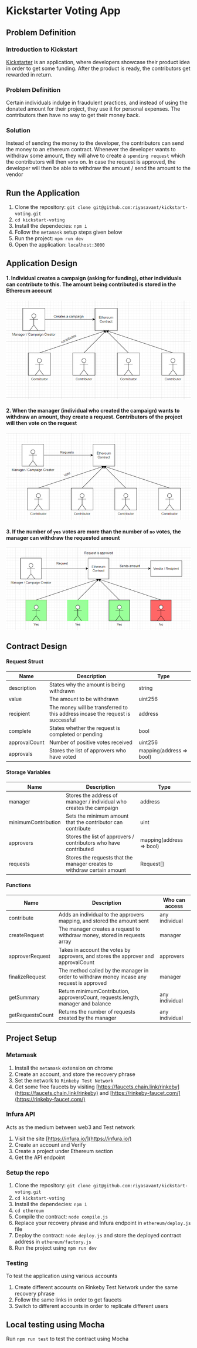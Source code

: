 # Kickstarter Voting App  
## Problem Definition  
### Introduction to Kickstart    
[Kickstarter](https://www.kickstarter.com/) is an application, where developers showcase their product idea in order to get some funding. After the product is ready, the contributors get rewarded in return.  

### Problem Definition  
Certain individuals indulge in fraudulent practices, and instead of using the donated amount for their project, they use it for personal expenses. The contributors then have no way to get their money back.  

### Solution
Instead of sending the money to the developer, the contributors can send the money to an ethereum contract. Whenever the developer wants to withdraw some amount, they will ahve to create a `spending request` which the contributors will then `vote` on. In case the request is approved, the developer will then be able to withdraw the amount / send the amount to the vendor  

## Run the Application  
1. Clone the repository: `git clone git@github.com:riyasavant/kickstart-voting.git`
2. `cd kickstart-voting`
3. Install the dependecies: `npm i`
4. Follow the `metamask` setup steps given below
5. Run the project: `npm run dev`
6. Open the application: `localhost:3000`  

## Application Design  
#### 1. Individual creates a campaign (asking for funding), other individuals can contribute to this. The amount being contributed is stored in the Ethereum account   
![Step 1](./images/step1.png)  
#### 2. When the manager (individual who created the campaign) wants to withdraw an amount, they create a request. Contributors of the project will then vote on the request  
![Step 2](./images/step2.png)  
#### 3. If the number of `yes` votes are more than the number of `no` votes, the manager can withdraw the requested amount    
![Step 3](./images/step3.png)  

## Contract Design  
#### Request Struct  
| Name          	| Description                                                                    	| Type                     	|
|---------------	|--------------------------------------------------------------------------------	|--------------------------	|
| description   	| States why the amount is being withdrawn                                       	| string                   	|
| value         	| The amount to be withdrawn                                                     	| uint256                  	|
| recipient     	| The money will be transferred to this address incase the request is successful 	| address                  	|
| complete      	| States whether the request is completed or pending                             	| bool                     	|
| approvalCount 	| Number of positive votes received                                              	| uint256                  	|
| approvals     	| Stores the list of approvers who have voted                                    	| mapping(address => bool) 	|  

#### Storage Variables
| Name                	| Description                                                             	| Type                     	|
|---------------------	|-------------------------------------------------------------------------	|--------------------------	|
| manager             	| Stores the address of manager / individual who creates the campaign     	| address                  	|
| minimumContribution 	| Sets the minimum amount that the contributor can contribute             	| uint                     	|
| approvers           	| Stores the list of approvers / contributors who have contributed        	| mapping(address => bool) 	|
| requests            	| Stores the requests that the manager creates to withdraw certain amount 	| Request[]                	|  

#### Functions  
| Name             	| Description                                                                                	| Who can access 	|
|------------------	|--------------------------------------------------------------------------------------------	|----------------	|
| contribute       	| Adds an individual to the approvers mapping, and stored the amount sent                    	| any individual 	|
| createRequest    	| The manager creates a request to withdraw money, stored in requests array                  	| manager        	|
| approverRequest  	| Takes in account the votes by approvers, and stores the approver and approvalCount         	| approvers      	|
| finalizeRequest  	| The method called by the manager in order to withdraw money incase any request is approved 	| manager        	|
| getSummary       	| Return minimumContribution, approversCount, requests.length, manager and balance           	| any individual 	|
| getRequestsCount 	| Returns the number of requests created by the manager                                      	| any individual 	|   


## Project Setup  
### Metamask  
1. Install the `metamask` extension on chrome
2. Create an account, and store the recovery phrase
3. Set the network to `Rinkeby Test Network`
4. Get some free faucets by visiting [https://faucets.chain.link/rinkeby](https://faucets.chain.link/rinkeby) and [https://rinkeby-faucet.com/](https://rinkeby-faucet.com/)  

### Infura API  
Acts as the medium between web3 and Test network  
1. Visit the site [https://infura.io/](https://infura.io/)
2. Create an account and Verify
3. Create a project under Ethereum section
4. Get the API endpoint  

### Setup the repo  
1. Clone the repository: `git clone git@github.com:riyasavant/kickstart-voting.git`
2. `cd kickstart-voting`
3. Install the dependecies: `npm i`
4. `cd ethereum`
5. Compile the contract: `node compile.js`
6. Replace your recovery phrase and Infura endpoint in `ethereum/deploy.js` file
7. Deploy the contract: `node deploy.js` and store the deployed contract address in `ethereum/factory.js`
8. Run the project using `npm run dev`  

### Testing  
To test the application using various accounts  
1. Create different accounts on Rinkeby Test Network under the same recovery phrase
2. Follow the same links in order to get faucets
3. Switch to different accounts in order to replicate different users  

## Local testing using Mocha  
Run `npm run test` to test the contract using Mocha

